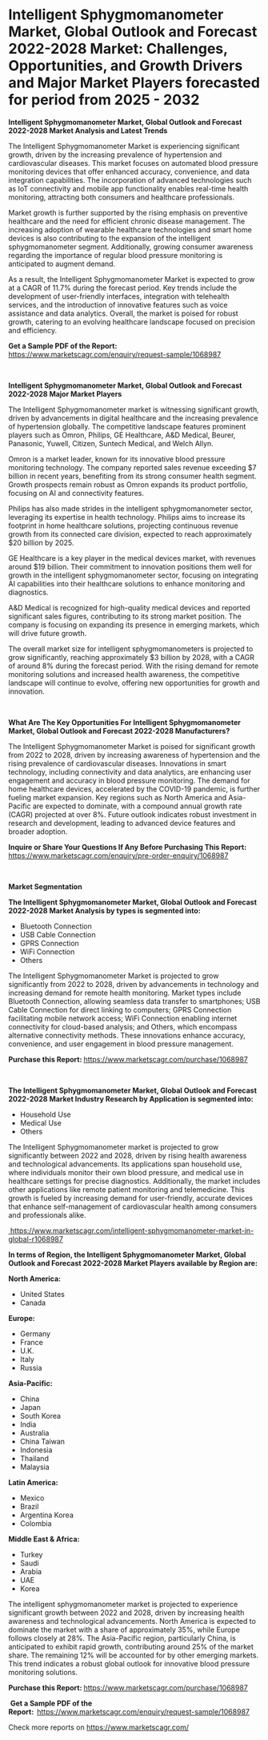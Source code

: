 <p><h1>Intelligent Sphygmomanometer Market, Global Outlook and Forecast 2022-2028 Market: Challenges, Opportunities, and Growth Drivers and Major Market Players forecasted for period from 2025 - 2032</h1></p><p><strong>Intelligent Sphygmomanometer Market, Global Outlook and Forecast 2022-2028 Market Analysis and Latest Trends</strong></p>
<p><p>The Intelligent Sphygmomanometer Market is experiencing significant growth, driven by the increasing prevalence of hypertension and cardiovascular diseases. This market focuses on automated blood pressure monitoring devices that offer enhanced accuracy, convenience, and data integration capabilities. The incorporation of advanced technologies such as IoT connectivity and mobile app functionality enables real-time health monitoring, attracting both consumers and healthcare professionals.</p><p>Market growth is further supported by the rising emphasis on preventive healthcare and the need for efficient chronic disease management. The increasing adoption of wearable healthcare technologies and smart home devices is also contributing to the expansion of the intelligent sphygmomanometer segment. Additionally, growing consumer awareness regarding the importance of regular blood pressure monitoring is anticipated to augment demand.</p><p>As a result, the Intelligent Sphygmomanometer Market is expected to grow at a CAGR of 11.7% during the forecast period. Key trends include the development of user-friendly interfaces, integration with telehealth services, and the introduction of innovative features such as voice assistance and data analytics. Overall, the market is poised for robust growth, catering to an evolving healthcare landscape focused on precision and efficiency.</p></p>
<p><strong>Get a Sample PDF of the Report:&nbsp;</strong> <a href="https://www.marketscagr.com/enquiry/request-sample/1068987?utm_campaign=3117&utm_medium=2&utm_source=Github&utm_content=ia&utm_term=21032025&utm_id=intelligent-sphygmomanometer-market-global-outlook-and-forecast-2022-2028">https://www.marketscagr.com/enquiry/request-sample/1068987</a></p>
<p>&nbsp;</p>
<p><strong>Intelligent Sphygmomanometer Market, Global Outlook and Forecast 2022-2028 Major Market Players</strong></p>
<p><p>The Intelligent Sphygmomanometer market is witnessing significant growth, driven by advancements in digital healthcare and the increasing prevalence of hypertension globally. The competitive landscape features prominent players such as Omron, Philips, GE Healthcare, A&D Medical, Beurer, Panasonic, Yuwell, Citizen, Suntech Medical, and Welch Allyn.</p><p>Omron is a market leader, known for its innovative blood pressure monitoring technology. The company reported sales revenue exceeding $7 billion in recent years, benefiting from its strong consumer health segment. Growth prospects remain robust as Omron expands its product portfolio, focusing on AI and connectivity features.</p><p>Philips has also made strides in the intelligent sphygmomanometer sector, leveraging its expertise in health technology. Philips aims to increase its footprint in home healthcare solutions, projecting continuous revenue growth from its connected care division, expected to reach approximately $20 billion by 2025.</p><p>GE Healthcare is a key player in the medical devices market, with revenues around $19 billion. Their commitment to innovation positions them well for growth in the intelligent sphygmomanometer sector, focusing on integrating AI capabilities into their healthcare solutions to enhance monitoring and diagnostics.</p><p>A&D Medical is recognized for high-quality medical devices and reported significant sales figures, contributing to its strong market position. The company is focusing on expanding its presence in emerging markets, which will drive future growth.</p><p>The overall market size for intelligent sphygmomanometers is projected to grow significantly, reaching approximately $3 billion by 2028, with a CAGR of around 8% during the forecast period. With the rising demand for remote monitoring solutions and increased health awareness, the competitive landscape will continue to evolve, offering new opportunities for growth and innovation.</p></p>
<p>&nbsp;</p>
<p><strong>What Are The Key Opportunities For Intelligent Sphygmomanometer Market, Global Outlook and Forecast 2022-2028 Manufacturers?</strong></p>
<p><p>The Intelligent Sphygmomanometer Market is poised for significant growth from 2022 to 2028, driven by increasing awareness of hypertension and the rising prevalence of cardiovascular diseases. Innovations in smart technology, including connectivity and data analytics, are enhancing user engagement and accuracy in blood pressure monitoring. The demand for home healthcare devices, accelerated by the COVID-19 pandemic, is further fueling market expansion. Key regions such as North America and Asia-Pacific are expected to dominate, with a compound annual growth rate (CAGR) projected at over 8%. Future outlook indicates robust investment in research and development, leading to advanced device features and broader adoption.</p></p>
<p><strong>Inquire or Share Your Questions If Any Before Purchasing This Report:</strong> <a href="https://www.marketscagr.com/enquiry/pre-order-enquiry/1068987?utm_campaign=3117&utm_medium=2&utm_source=Github&utm_content=ia&utm_term=21032025&utm_id=intelligent-sphygmomanometer-market-global-outlook-and-forecast-2022-2028">https://www.marketscagr.com/enquiry/pre-order-enquiry/1068987</a></p>
<p>&nbsp;</p>
<p><strong>Market Segmentation</strong></p>
<p><strong>The Intelligent Sphygmomanometer Market, Global Outlook and Forecast 2022-2028 Market Analysis by types is segmented into:</strong></p>
<p><ul><li>Bluetooth Connection</li><li>USB Cable Connection</li><li>GPRS Connection</li><li>WiFi Connection</li><li>Others</li></ul></p>
<p><p>The Intelligent Sphygmomanometer Market is projected to grow significantly from 2022 to 2028, driven by advancements in technology and increasing demand for remote health monitoring. Market types include Bluetooth Connection, allowing seamless data transfer to smartphones; USB Cable Connection for direct linking to computers; GPRS Connection facilitating mobile network access; WiFi Connection enabling internet connectivity for cloud-based analysis; and Others, which encompass alternative connectivity methods. These innovations enhance accuracy, convenience, and user engagement in blood pressure management.</p></p>
<p><strong>Purchase this Report:&nbsp;</strong><a href="https://www.marketscagr.com/purchase/1068987?utm_campaign=3117&utm_medium=2&utm_source=Github&utm_content=ia&utm_term=21032025&utm_id=intelligent-sphygmomanometer-market-global-outlook-and-forecast-2022-2028">https://www.marketscagr.com/purchase/1068987</a></p>
<p>&nbsp;</p>
<p><strong>The Intelligent Sphygmomanometer Market, Global Outlook and Forecast 2022-2028 Market Industry Research by Application is segmented into:</strong></p>
<p><ul><li>Household Use</li><li>Medical Use</li><li>Others</li></ul></p>
<p><p>The Intelligent Sphygmomanometer market is projected to grow significantly between 2022 and 2028, driven by rising health awareness and technological advancements. Its applications span household use, where individuals monitor their own blood pressure, and medical use in healthcare settings for precise diagnostics. Additionally, the market includes other applications like remote patient monitoring and telemedicine. This growth is fueled by increasing demand for user-friendly, accurate devices that enhance self-management of cardiovascular health among consumers and professionals alike.</p></p>
<p><a href="https://www.marketscagr.com/intelligent-sphygmomanometer-market-in-global-r1068987?utm_campaign=3117&utm_medium=2&utm_source=Github&utm_content=ia&utm_term=21032025&utm_id=intelligent-sphygmomanometer-market-global-outlook-and-forecast-2022-2028">&nbsp;https://www.marketscagr.com/intelligent-sphygmomanometer-market-in-global-r1068987</a></p>
<p><strong>In terms of Region, the Intelligent Sphygmomanometer Market, Global Outlook and Forecast 2022-2028 Market Players available by Region are:</strong></p>
<p>
    <p> <strong> North America: </strong>
        <ul>
            <li>United States</li>
            <li>Canada</li>
        </ul>
        </p> 
    <p> <strong> Europe: </strong>
        <ul>
            <li>Germany</li>
            <li>France</li>
            <li>U.K.</li>
            <li>Italy</li>
            <li>Russia</li>
        </ul>
        </p> 
    <p> <strong> Asia-Pacific: </strong>
        <ul>
            <li>China</li>
            <li>Japan</li>
            <li>South Korea</li>
            <li>India</li>
            <li>Australia</li>
            <li>China Taiwan</li>
            <li>Indonesia</li>
            <li>Thailand</li>
            <li>Malaysia</li>
        </ul>
        </p> 
    <p> <strong> Latin America: </strong>
        <ul>
            <li>Mexico</li>
            <li>Brazil</li>
            <li>Argentina Korea</li>
            <li>Colombia</li>
        </ul>
        </p> 
    <p> <strong> Middle East & Africa: </strong>
        <ul>
            <li>Turkey</li>
            <li>Saudi</li>
            <li>Arabia</li>
            <li>UAE</li>
            <li>Korea</li>
        </ul>
    </p>
    </p>
<p><p>The intelligent sphygmomanometer market is projected to experience significant growth between 2022 and 2028, driven by increasing health awareness and technological advancements. North America is expected to dominate the market with a share of approximately 35%, while Europe follows closely at 28%. The Asia-Pacific region, particularly China, is anticipated to exhibit rapid growth, contributing around 25% of the market share. The remaining 12% will be accounted for by other emerging markets. This trend indicates a robust global outlook for innovative blood pressure monitoring solutions.</p></p>
<p><strong>Purchase this Report: </strong><a href="https://www.marketscagr.com/purchase/1068987?utm_campaign=3117&utm_medium=2&utm_source=Github&utm_content=ia&utm_term=21032025&utm_id=intelligent-sphygmomanometer-market-global-outlook-and-forecast-2022-2028">https://www.marketscagr.com/purchase/1068987</a></p>
<p>&nbsp;<strong>Get a Sample PDF of the Report:&nbsp;&nbsp;</strong><a href="https://www.marketscagr.com/enquiry/request-sample/1068987?utm_campaign=3117&utm_medium=2&utm_source=Github&utm_content=ia&utm_term=21032025&utm_id=intelligent-sphygmomanometer-market-global-outlook-and-forecast-2022-2028">https://www.marketscagr.com/enquiry/request-sample/1068987</a></p>
<p><strong></strong></p>
<p>Check more reports on <a href="https://www.marketscagr.com/?utm_campaign=3117&utm_medium=2&utm_source=Github&utm_content=ia&utm_term=21032025&utm_id=intelligent-sphygmomanometer-market-global-outlook-and-forecast-2022-2028">https://www.marketscagr.com/</a></p>